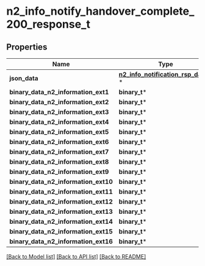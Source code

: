 # n2_info_notify_handover_complete_200_response_t

## Properties
Name | Type | Description | Notes
------------ | ------------- | ------------- | -------------
**json_data** | [**n2_info_notification_rsp_data_t**](n2_info_notification_rsp_data.md) \* |  | [optional] 
**binary_data_n2_information_ext1** | **binary_t*** |  | [optional] 
**binary_data_n2_information_ext2** | **binary_t*** |  | [optional] 
**binary_data_n2_information_ext3** | **binary_t*** |  | [optional] 
**binary_data_n2_information_ext4** | **binary_t*** |  | [optional] 
**binary_data_n2_information_ext5** | **binary_t*** |  | [optional] 
**binary_data_n2_information_ext6** | **binary_t*** |  | [optional] 
**binary_data_n2_information_ext7** | **binary_t*** |  | [optional] 
**binary_data_n2_information_ext8** | **binary_t*** |  | [optional] 
**binary_data_n2_information_ext9** | **binary_t*** |  | [optional] 
**binary_data_n2_information_ext10** | **binary_t*** |  | [optional] 
**binary_data_n2_information_ext11** | **binary_t*** |  | [optional] 
**binary_data_n2_information_ext12** | **binary_t*** |  | [optional] 
**binary_data_n2_information_ext13** | **binary_t*** |  | [optional] 
**binary_data_n2_information_ext14** | **binary_t*** |  | [optional] 
**binary_data_n2_information_ext15** | **binary_t*** |  | [optional] 
**binary_data_n2_information_ext16** | **binary_t*** |  | [optional] 

[[Back to Model list]](../README.md#documentation-for-models) [[Back to API list]](../README.md#documentation-for-api-endpoints) [[Back to README]](../README.md)


